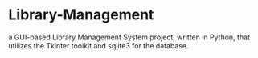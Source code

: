 # Library-Management

a GUI-based Library Management System project, written in Python,  that utilizes the Tkinter toolkit and sqlite3 for the database.
